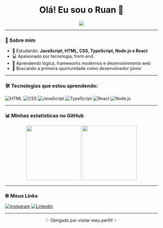 <h1 align="center">Olá! Eu sou o Ruan 👋</h1>

<p align="center">
  <img src="https://readme-typing-svg.herokuapp.com?font=Fira+Code&size=20&pause=1000&color=00FF00&center=true&vCenter=true&width=500&lines=Desenvolvedor+Front-end+em+formação;Apaixonado+em+tecnologia!" />
</p>

---

### 🚀 Sobre mim

- 🌱 Estudando: **JavaScript, HTML, CSS, TypeScript, Node.js e React**
- 💻 Apaixonado por tecnologia, front-end.
- 🧠 Aprendendo lógica, frameworks modernos e desenvolvimento web
- 🎯 Buscando a primeira oportunidade como desenvolvedor júnior

---

### 🛠️ Tecnologias que estou aprendendo:

![HTML](https://img.shields.io/badge/HTML-E34F26?style=for-the-badge&logo=html5&logoColor=white)
![CSS](https://img.shields.io/badge/CSS-1572B6?style=for-the-badge&logo=css3&logoColor=white)
![JavaScript](https://img.shields.io/badge/JavaScript-F7DF1E?style=for-the-badge&logo=javascript&logoColor=black)
![TypeScript](https://img.shields.io/badge/TypeScript-3178C6?style=for-the-badge&logo=typescript&logoColor=white)
![React](https://img.shields.io/badge/React-20232A?style=for-the-badge&logo=react&logoColor=61DAFB)
![Node.js](https://img.shields.io/badge/Node.js-339933?style=for-the-badge&logo=nodedotjs&logoColor=white)

---

### 📊 Minhas estatísticas no GitHub

<div align="center">
  <img height="180em" src="https://github-readme-stats.vercel.app/api?username=ruanfelipe&show_icons=true&theme=tokyonight"/>
  <img height="180em" src="https://github-readme-stats.vercel.app/api/top-langs/?username=ruanfelipe&layout=compact&theme=tokyonight"/>
</div>

---

### 🌐 Meus Links

[![Instagram](https://img.shields.io/badge/@seuinsta-E4405F?style=for-the-badge&logo=instagram&logoColor=white)](https://instagram.com/ruanfelipe2k)
[![LinkedIn](https://img.shields.io/badge/LinkedIn-0A66C2?style=for-the-badge&logo=linkedin&logoColor=white)](https://linkedin.com/in/ruanfelipe-)

---

<p align="center">✨ Obrigado por visitar meu perfil! ✨</p>

